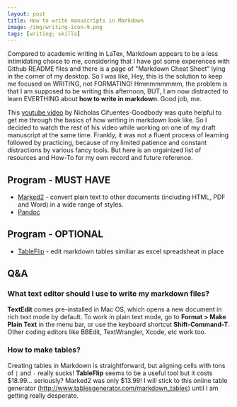 ```yaml
---
layout: post
title: How to write manuscripts in Markdown
image: /img/writing-icon-9.png
tags: [writing; skills]
---
```


Compared to academic writing in LaTex, Markdown appears to be a less intimidating choice to me, considering that I have got some experences with Github README files and there is a page of "Markdown Cheat Sheet" lying in the corner of my desktop. So I was like, Hey, this is the solution to keep me focused on WRITING, not FORMATING! Hmmmmmmmm, the problem is that I am supposed to be writing this afternoon, BUT, I am now distracted to learn EVERTHING about **how to write in markdown**. Good job, me.

This [youtube video](https://www.youtube.com/watch?v=hpAJMSS8pvs&t=57s) by Nicholas Cifuentes-Goodbody was quite helpful to get me through the basics of how writing in markdown look like. So I decided to watch the rest of his video while working on one of my draft manuscript at the same time. Frankly, it was not a fluent process of learning followed by practicing, because of my limited patience and constant distractions by various fancy tools. But here is an orgainized list of resources and How-To for my own record and future reference. 

## Program - MUST HAVE
* [Marked2](http://marked2app.com) - convert plain text to other documents (including HTML, PDF and Word) in a wide range of styles.
* [Pandoc]()

## Program - OPTIONAL
* [TableFlip](http://tableflipapp.com) - edit markdown tables similiar as excel spreadsheat in place

## Q&A

### What text editor should I use to write my markdown files? 
**TextEdit** comes pre-installed in Mac OS, which opens a new document in rich text mode by default. To work in plain text mode, go to **Format > Make Plain Text** in the menu bar, or use the keyboard shortcut **Shift-Command-T**. Other coding editors like BBEdit, TextWrangler, Xcode, etc work too.

### How to make tables?
Creating tables in Markdown is straightforward, but aligning cells with tons of  `|` and `-` really sucks! **TableFlip** seems to be a useful tool but it costs $18.99... seriously? Marked2 was only $13.99! I will stick to this online table generator (http://www.tablesgenerator.com/markdown_tables) until I am getting really desperate. 








